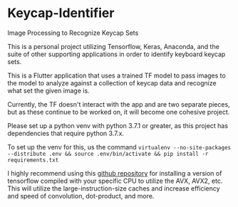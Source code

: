 # Keycap-Identifier
Image Processing to Recognize Keycap Sets

This is a personal project utilizing Tensorflow, Keras, Anaconda, and the suite of other supporting applications in order to identify keyboard keycap sets.

This is a Flutter application that uses a trained TF model to pass images to the model to analyze against a collection of keycap data and recognize what set the given image is.

Currently, the TF doesn't interact with the app and are two separate pieces, but as these continue to be worked on, it will become one cohesive project.

Please set up a python venv with python 3.7.1 or greater, as this project has dependencies that require python 3.7.x.

To set up the venv for this, us the command `virtualenv --no-site-packages --distribute .env && source .env/bin/activate && pip install -r requirements.txt`

I highly recommend using this [github repository](https://github.com/lakshayg/tensorflow-build) for installing a version of tensorflow compiled with your specific CPU to utilize the AVX, AVX2, etc. This will utilize the large-instruction-size caches and increase efficiency and speed of convolution, dot-product, and more.
